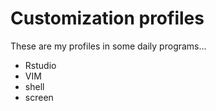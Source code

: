 # Customization profiles

These are my profiles in some daily programs...
  - Rstudio
  - VIM
  - shell
  - screen
